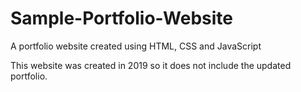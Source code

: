# Sample-Portfolio-Website
A portfolio website created using HTML, CSS and JavaScript

This website was created in 2019 so it does not include the updated portfolio.
